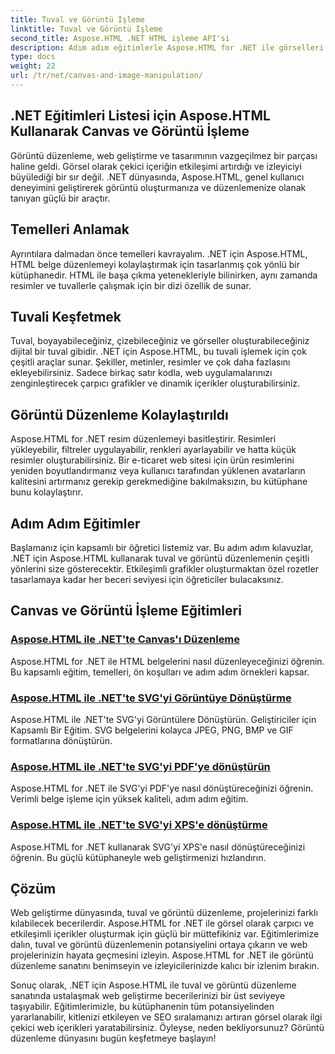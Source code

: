 ```yaml
---
title: Tuval ve Görüntü İşleme
linktitle: Tuval ve Görüntü İşleme
second_title: Aspose.HTML .NET HTML işleme API'si
description: Adım adım eğitimlerle Aspose.HTML for .NET ile görselleri düzenlemeyi öğrenin. Tuvalin ve görsel düzenlemenin gücünü keşfedin.
type: docs
weight: 22
url: /tr/net/canvas-and-image-manipulation/
---
```


## .NET Eğitimleri Listesi için Aspose.HTML Kullanarak Canvas ve Görüntü İşleme

Görüntü düzenleme, web geliştirme ve tasarımının vazgeçilmez bir parçası haline geldi. Görsel olarak çekici içeriğin etkileşimi artırdığı ve izleyiciyi büyülediği bir sır değil. .NET dünyasında, Aspose.HTML, genel kullanıcı deneyimini geliştirerek görüntü oluşturmanıza ve düzenlemenize olanak tanıyan güçlü bir araçtır.

## Temelleri Anlamak

Ayrıntılara dalmadan önce temelleri kavrayalım. .NET için Aspose.HTML, HTML belge düzenlemeyi kolaylaştırmak için tasarlanmış çok yönlü bir kütüphanedir. HTML ile başa çıkma yetenekleriyle bilinirken, aynı zamanda resimler ve tuvallerle çalışmak için bir dizi özellik de sunar.

## Tuvali Keşfetmek

Tuval, boyayabileceğiniz, çizebileceğiniz ve görseller oluşturabileceğiniz dijital bir tuval gibidir. .NET için Aspose.HTML, bu tuvali işlemek için çok çeşitli araçlar sunar. Şekiller, metinler, resimler ve çok daha fazlasını ekleyebilirsiniz. Sadece birkaç satır kodla, web uygulamalarınızı zenginleştirecek çarpıcı grafikler ve dinamik içerikler oluşturabilirsiniz.

## Görüntü Düzenleme Kolaylaştırıldı

Aspose.HTML for .NET resim düzenlemeyi basitleştirir. Resimleri yükleyebilir, filtreler uygulayabilir, renkleri ayarlayabilir ve hatta küçük resimler oluşturabilirsiniz. Bir e-ticaret web sitesi için ürün resimlerini yeniden boyutlandırmanız veya kullanıcı tarafından yüklenen avatarların kalitesini artırmanız gerekip gerekmediğine bakılmaksızın, bu kütüphane bunu kolaylaştırır.

## Adım Adım Eğitimler

Başlamanız için kapsamlı bir öğretici listemiz var. Bu adım adım kılavuzlar, .NET için Aspose.HTML kullanarak tuval ve görüntü düzenlemenin çeşitli yönlerini size gösterecektir. Etkileşimli grafikler oluşturmaktan özel rozetler tasarlamaya kadar her beceri seviyesi için öğreticiler bulacaksınız.

## Canvas ve Görüntü İşleme Eğitimleri
### [Aspose.HTML ile .NET'te Canvas'ı Düzenleme](./manipulating-canvas/)
Aspose.HTML for .NET ile HTML belgelerini nasıl düzenleyeceğinizi öğrenin. Bu kapsamlı eğitim, temelleri, ön koşulları ve adım adım örnekleri kapsar.
### [Aspose.HTML ile .NET'te SVG'yi Görüntüye Dönüştürme](./convert-svg-to-image/)
Aspose.HTML ile .NET'te SVG'yi Görüntülere Dönüştürün. Geliştiriciler için Kapsamlı Bir Eğitim. SVG belgelerini kolayca JPEG, PNG, BMP ve GIF formatlarına dönüştürün.
### [Aspose.HTML ile .NET'te SVG'yi PDF'ye dönüştürün](./convert-svg-to-pdf/)
Aspose.HTML for .NET ile SVG'yi PDF'ye nasıl dönüştüreceğinizi öğrenin. Verimli belge işleme için yüksek kaliteli, adım adım eğitim.
### [Aspose.HTML ile .NET'te SVG'yi XPS'e dönüştürme](./convert-svg-to-xps/)
Aspose.HTML for .NET kullanarak SVG'yi XPS'e nasıl dönüştüreceğinizi öğrenin. Bu güçlü kütüphaneyle web geliştirmenizi hızlandırın.

## Çözüm

Web geliştirme dünyasında, tuval ve görüntü düzenleme, projelerinizi farklı kılabilecek becerilerdir. Aspose.HTML for .NET ile görsel olarak çarpıcı ve etkileşimli içerikler oluşturmak için güçlü bir müttefikiniz var. Eğitimlerimize dalın, tuval ve görüntü düzenlemenin potansiyelini ortaya çıkarın ve web projelerinizin hayata geçmesini izleyin. Aspose.HTML for .NET ile görüntü düzenleme sanatını benimseyin ve izleyicilerinizde kalıcı bir izlenim bırakın.

Sonuç olarak, .NET için Aspose.HTML ile tuval ve görüntü düzenleme sanatında ustalaşmak web geliştirme becerilerinizi bir üst seviyeye taşıyabilir. Eğitimlerimizle, bu kütüphanenin tüm potansiyelinden yararlanabilir, kitlenizi etkileyen ve SEO sıralamanızı artıran görsel olarak ilgi çekici web içerikleri yaratabilirsiniz. Öyleyse, neden bekliyorsunuz? Görüntü düzenleme dünyasını bugün keşfetmeye başlayın!